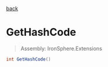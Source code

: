 ﻿

[back](/IronSphere.Extensions/types/DateTimeExtension)

# GetHashCode

> Assembly: IronSphere.Extensions

```csharp
int GetHashCode()
```



 